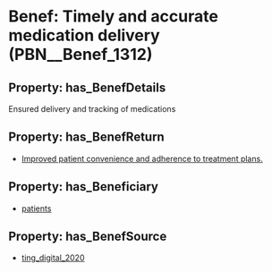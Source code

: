 # Benef: __Timely and accurate medication delivery__ (PBN__Benef_1312)

## Property: has_BenefDetails

Ensured delivery and tracking of medications

## Property: has_BenefReturn

* [Improved patient convenience and adherence to treatment plans.](../BenefReturn/PBN__BenefReturn_1482)

## Property: has_Beneficiary

* [patients](../Stakeholder/PBN__Stakeholder_31)

## Property: has_BenefSource

* [ting_digital_2020](../Article/PBN__Article_278)

